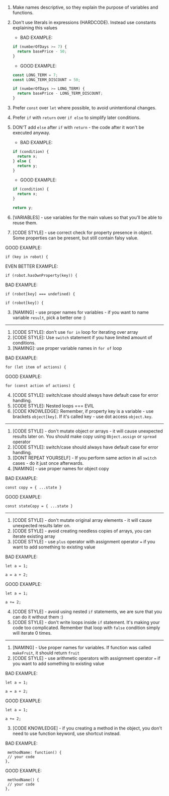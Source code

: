 1. Make names descriptive, so they explain the purpose of variables and functions.
2. Don't use literals in expressions (HARDCODE). Instead use constants explaining this values
    - BAD EXAMPLE:
    ```js
    if (numberOfDays >= 7) {
      return basePrice - 50;
    }
    ```
    - GOOD EXAMPLE: 
    ```js
    const LONG_TERM = 7;
    const LONG_TERM_DISCOUNT = 50;

    if (numberOfDays >= LONG_TERM) {
      return basePrice - LONG_TERM_DISCOUNT;
    }
    ```
3. Prefer `const` over `let` where possible, to avoid unintentional changes.
4. Prefer `if` with `return` over `if else` to simplify later conditions. 
5. DON'T add `else` after `if` with `return` - the code after it won't be executed anyway.
    - BAD EXAMPLE:
    ```js
    if (condition) {
      return x;
    } else {
      return y;
    }
    ```
    - GOOD EXAMPLE: 
    ```js
    if (condition) {
      return x;
    }

    return y;
    ```

1. [VARIABLES] - use variables for the main values so that you'll be able to reuse them.
2. [CODE STYLE] - use correct check for property presence in object. Some properties can be present, but still contain falsy value.

GOOD EXAMPLE: 
```
if (key in robot) {
```

EVEN BETTER EXAMPLE:

```
if (robot.hasOwnProperty(key)) {
```

BAD EXAMPLE:
```
if (robot[key] === undefined) {

if (robot[key]) {
```

3. [NAMING] - use proper names for variables - if you want to name variable `result`, pick a better one :)
---
1. [CODE STYLE]: don't use `for in` loop for iterating over array
2. [CODE STYLE]: Use `switch` statement if you have limited amount of conditions.
3. [NAMING]: use proper variable names in `for of` loop

BAD EXAMPLE:
```
for (let item of actions) {

```

GOOD EXAMPLE: 
```
for (const action of actions) {
```
4. [CODE STYLE]: switch/case should always have default case for error handling.
5. [CODE STYLE]: Nested loops === EVIL
6. [CODE KNOWLEDGE]: Remember, if property key is a variable - use brackets `object[key]`. If it's called key - use dot access `object.key`.
---
1. [CODE STYLE] - don't mutate object or arrays - it will cause unexpected results later on. You should make copy using `Object.assign` or `spread` operator
2. [CODE STYLE]: switch/case should always have default case for error handling.
3. [DONT REPEAT YOURSELF] - If you perform same action in all `switch` cases - do it just once afterwards.
4. [NAMING] - use proper names for object copy 


BAD EXAMPLE:
```
const copy = { ...state }

```

GOOD EXAMPLE: 
```
const stateCopy = { ...state }
```
---
1.  [CODE STYLE] - don't mutate original array elements - it will cause unexpected results later on. 
2.  [CODE STYLE] - avoid creating needless copies of arrays, you can iterate existing array
3.  [CODE STYLE] - use `plus` operator with assignment operator `=` if you want to add something to existing value

BAD EXAMPLE:
```
let a = 1;

a = a + 2;
```

GOOD EXAMPLE: 
```
let a = 1;

a += 2;
```

4. [CODE STYLE] - avoid using nested `if` statements, we are sure that you can do it without them :)
5. [CODE STYLE] - don't write loops inside `if` statement. It's making your code too complicated. Remember that loop with `false` condition simply will iterate 0 times.
---
1.  [NAMING] - Use proper names for variables. If function was called `makeFruit`, it should return `fruit`
2.  [CODE STYLE] - use arithmetic operators with assignment operator `=` if you want to add something to existing value

BAD EXAMPLE:
```
let a = 1;

a = a + 2;
```

GOOD EXAMPLE: 
```
let a = 1;

a += 2;
```
3. [CODE KNOWLEDGE] - if you creating a method in the object, you don't need to use function keyword, use shortcut instead.


BAD EXAMPLE: 
```
 methodName: function() {
 // your code
},
```

GOOD EXAMPLE:
```
 methodName() {
 // your code
},
```
